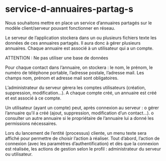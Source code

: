 # service-d-annuaires-partag-s
Nous souhaitons mettre en place un service d’annuaires partagés sur le modèle client/serveur pouvant fonctionner
en réseau. 

Le serveur de l’application stockera dans un ou plusieurs fichiers texte les données de ces annuaires
partagés. Il aura donc à gérer plusieurs annuaires. Chaque annuaire est associé à un utilisateur qui a un compte.

ATTENTION : Ne pas utiliser une base de données

Pour chaque contact dans l’annuaire, on stockera : le nom, le prénom, le numéro de téléphone portable, l’adresse
postale, l’adresse mail. Les champs nom, prénom et adresse mail sont obligatoires.

L’administrateur du serveur gèrera les comptes utilisateurs (création, suppression, modification…). A chaque
compte créé, un annuaire est créé et est associé à ce compte.

Un utilisateur (ayant un compte) peut, après connexion au serveur :
   o gérer l’annuaire qu’il a créé (ajout, suppression, modification d’un contact…).
   o consulter un autre annuaire si le propriétaire de l’annuaire lui a donné les permissions nécessaires.

Lors du lancement de l’entité (processus) cliente, un menu texte sera affiché pour permettre de choisir l’action à
réaliser. Tout d’abord, l’action de connexion (avec les paramètres d’authentification) et dès que la connexion est
réalisée, les actions de gestion selon le profil : administrateur du serveur ou utilisateur.
